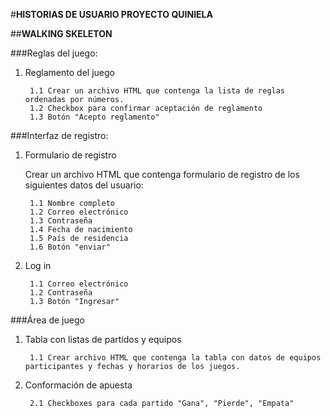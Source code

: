 #**HISTORIAS DE USUARIO PROYECTO QUINIELA**

##**WALKING SKELETON**

###Reglas del juego:

1. Reglamento del juego

        1.1 Crear un archivo HTML que contenga la lista de reglas ordenadas por números.
        1.2 Checkbox para confirmar aceptación de reglamento
        1.3 Botón "Acepto reglamento"

###Interfaz de registro:

1. Formulario de registro

    Crear un archivo HTML que contenga formulario de registro de los siguientes datos del usuario:

        1.1 Nombre completo
        1.2 Correo electrónico
        1.3 Contraseña
        1.4 Fecha de nacimiento
        1.5 País de residencia
        1.6 Botón "enviar"

2. Log in

        1.1 Correo electrónico
        1.2 Contraseña
        1.3 Botón "Ingresar"

###Área de juego

1. Tabla con listas de partidos y equipos

        1.1 Crear archivo HTML que contenga la tabla con datos de equipos participantes y fechas y horarios de los juegos.

2. Conformación de apuesta

        2.1 Checkboxes para cada partido "Gana", "Pierde", "Empata"



